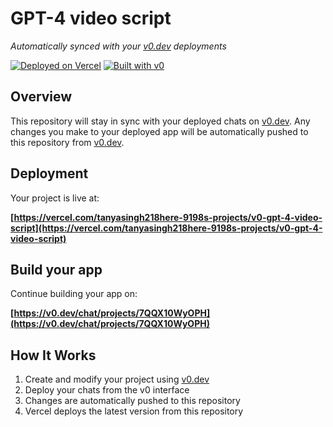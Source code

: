 # GPT-4 video script

*Automatically synced with your [v0.dev](https://v0.dev) deployments*

[![Deployed on Vercel](https://img.shields.io/badge/Deployed%20on-Vercel-black?style=for-the-badge&logo=vercel)](https://vercel.com/tanyasingh218here-9198s-projects/v0-gpt-4-video-script)
[![Built with v0](https://img.shields.io/badge/Built%20with-v0.dev-black?style=for-the-badge)](https://v0.dev/chat/projects/7QQX10WyOPH)

## Overview

This repository will stay in sync with your deployed chats on [v0.dev](https://v0.dev).
Any changes you make to your deployed app will be automatically pushed to this repository from [v0.dev](https://v0.dev).

## Deployment

Your project is live at:

**[https://vercel.com/tanyasingh218here-9198s-projects/v0-gpt-4-video-script](https://vercel.com/tanyasingh218here-9198s-projects/v0-gpt-4-video-script)**

## Build your app

Continue building your app on:

**[https://v0.dev/chat/projects/7QQX10WyOPH](https://v0.dev/chat/projects/7QQX10WyOPH)**

## How It Works

1. Create and modify your project using [v0.dev](https://v0.dev)
2. Deploy your chats from the v0 interface
3. Changes are automatically pushed to this repository
4. Vercel deploys the latest version from this repository